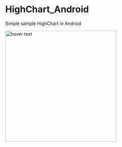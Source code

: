 # HighChart_Android
Simple sample HighChart in Android
 
<p align="left">
  <img src="https://github.com/vebko/HighChart_Android/blob/master/Screenshot.jpg" width="350" title="hover text"> 
</p>
